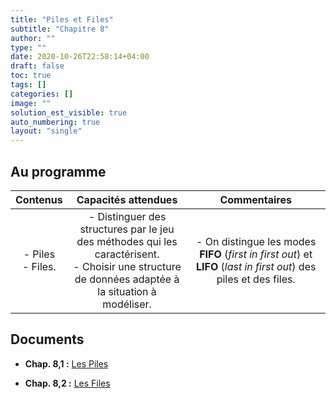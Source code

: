 ```yaml
---
title: "Piles et Files"
subtitle: "Chapitre 8"
author: ""
type: ""
date: 2020-10-26T22:58:14+04:00
draft: false
toc: true
tags: []
categories: []
image: ""
solution_est_visible: true
auto_numbering: true
layout: "single"
---
```


## Au programme

| Contenus | Capacités attendues | Commentaires |
|:-:|:-:|:-:|
| - Piles<br />- Files. |  - Distinguer des structures par le jeu des méthodes qui les caractérisent.<br />- Choisir une structure de données adaptée à la situation à modéliser. | - On distingue les modes **FIFO** (*first in first out*) et **LIFO** (*last in first out*) des piles et des files.|

## Documents

- **Chap. 8,1 :** [Les Piles](1-piles) 

- **Chap. 8,2 :** [Les Files](2-files) 